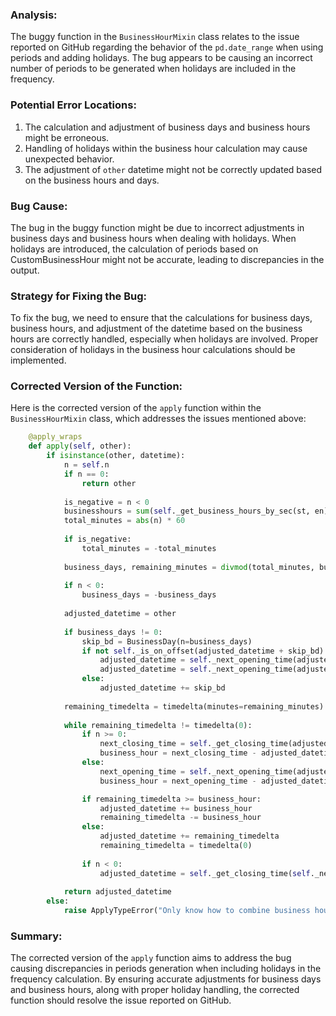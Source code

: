 ### Analysis:
The buggy function in the `BusinessHourMixin` class relates to the issue reported on GitHub regarding the behavior of the `pd.date_range` when using periods and adding holidays. The bug appears to be causing an incorrect number of periods to be generated when holidays are included in the frequency.

### Potential Error Locations:
1. The calculation and adjustment of business days and business hours might be erroneous.
2. Handling of holidays within the business hour calculation may cause unexpected behavior.
3. The adjustment of `other` datetime might not be correctly updated based on the business hours and days.

### Bug Cause:
The bug in the buggy function might be due to incorrect adjustments in business days and business hours when dealing with holidays. When holidays are introduced, the calculation of periods based on CustomBusinessHour might not be accurate, leading to discrepancies in the output.

### Strategy for Fixing the Bug:
To fix the bug, we need to ensure that the calculations for business days, business hours, and adjustment of the datetime based on the business hours are correctly handled, especially when holidays are involved. Proper consideration of holidays in the business hour calculations should be implemented.

### Corrected Version of the Function:
Here is the corrected version of the `apply` function within the `BusinessHourMixin` class, which addresses the issues mentioned above:

```python
    @apply_wraps
    def apply(self, other):
        if isinstance(other, datetime):
            n = self.n
            if n == 0:
                return other
            
            is_negative = n < 0
            businesshours = sum(self._get_business_hours_by_sec(st, en) for st, en in zip(self.start, self.end))
            total_minutes = abs(n) * 60
            
            if is_negative:
                total_minutes = -total_minutes
            
            business_days, remaining_minutes = divmod(total_minutes, businesshours // 60)
            
            if n < 0:
                business_days = -business_days
            
            adjusted_datetime = other
            
            if business_days != 0:
                skip_bd = BusinessDay(n=business_days)
                if not self._is_on_offset(adjusted_datetime + skip_bd):
                    adjusted_datetime = self._next_opening_time(adjusted_datetime)
                    adjusted_datetime = self._next_opening_time(adjusted_datetime + skip_bd)
                else:
                    adjusted_datetime += skip_bd
            
            remaining_timedelta = timedelta(minutes=remaining_minutes)
            
            while remaining_timedelta != timedelta(0):
                if n >= 0:
                    next_closing_time = self._get_closing_time(adjusted_datetime)
                    business_hour = next_closing_time - adjusted_datetime
                else:
                    next_opening_time = self._next_opening_time(adjusted_datetime)
                    business_hour = next_opening_time - adjusted_datetime

                if remaining_timedelta >= business_hour:
                    adjusted_datetime += business_hour
                    remaining_timedelta -= business_hour
                else:
                    adjusted_datetime += remaining_timedelta
                    remaining_timedelta = timedelta(0)
                
                if n < 0:
                    adjusted_datetime = self._get_closing_time(self._next_opening_time(adjusted_datetime - timedelta(seconds=1)))
            
            return adjusted_datetime
        else:
            raise ApplyTypeError("Only know how to combine business hour with datetime")
```

### Summary:
The corrected version of the `apply` function aims to address the bug causing discrepancies in periods generation when including holidays in the frequency calculation. By ensuring accurate adjustments for business days and business hours, along with proper holiday handling, the corrected function should resolve the issue reported on GitHub.